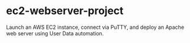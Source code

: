 # ec2-webserver-project
Launch an AWS EC2 instance, connect via PuTTY, and deploy an Apache web server using User Data automation.
